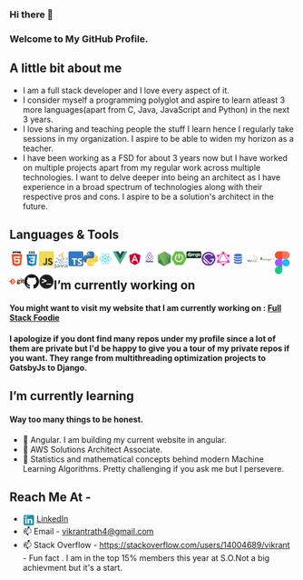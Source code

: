 ### Hi there 👋

  ### Welcome to My GitHub Profile.
  
  ## A little bit about me
  
  - I am a full stack developer and I love every aspect of it.
  - I consider myself a programming polyglot and aspire to learn atleast 3 more languages(apart from C, Java, JavaScript and Python) in the next 3 years.
  - I love sharing and teaching people the stuff I learn hence I regularly take sessions in my organization. I aspire to be able to widen my horizon as a teacher.
  - I have been working as a FSD for about 3 years now but I have worked on multiple projects apart from my regular work across multiple technologies. I want to delve deeper into being an architect as I have experience in a broad spectrum of technologies along with their respective pros and cons. I aspire to be a solution's architect in the future.
  
  ## Languages & Tools
  
  <img align="left" alt="HTML5" width="26px" src="https://raw.githubusercontent.com/github/explore/80688e429a7d4ef2fca1e82350fe8e3517d3494d/topics/html/html.png" />
  <img align="left" alt="CSS3" width="26px" src="https://raw.githubusercontent.com/github/explore/80688e429a7d4ef2fca1e82350fe8e3517d3494d/topics/css/css.png" />
  <img align="left" alt="JavaScript" width="26px"       src="https://raw.githubusercontent.com/github/explore/80688e429a7d4ef2fca1e82350fe8e3517d3494d/topics/javascript/javascript.png" />
  <img align="left" alt="Java" width="26px" height="30px" src="./Java_logo.svg" />
  <img align="left" alt="Type Script" width="26px" src="./Typescript_logo.svg" />
  <img align="left" alt="Python" width="26px" src="./Python-logo-notext.svg" />
  <img align="left" alt="React" width="26px" src="https://raw.githubusercontent.com/github/explore/80688e429a7d4ef2fca1e82350fe8e3517d3494d/topics/react/react.png" />
  <img align="left" alt="Vue" width="26px" src="./Vue.js_Logo.svg" />
  <img align="left" alt="Angular" width="26px" src="./Angular_full_color_logo.svg" />
  <img align="left" alt="Redux" width="26px" src="./Redux.png" />
  <img align="left" alt="Node.js" width="26px" src="https://raw.githubusercontent.com/github/explore/80688e429a7d4ef2fca1e82350fe8e3517d3494d/topics/nodejs/nodejs.png" />
  <img align="left" alt="Spring Boot" width="26px"  src="./spring-boot-logo.png" />
  <img align="left" alt="Django" width="26px"  src="./django-logo.svg" />
  <img align="left" alt="Gatsby" width="26px" src="https://raw.githubusercontent.com/github/explore/e94815998e4e0713912fed477a1f346ec04c3da2/topics/gatsby/gatsby.png" />
  <img align="left" alt="GraphQL" width="26px" src="https://raw.githubusercontent.com/github/explore/80688e429a7d4ef2fca1e82350fe8e3517d3494d/topics/graphql/graphql.png" />
  <img align="left" alt="SQL" width="26px" src="https://raw.githubusercontent.com/github/explore/80688e429a7d4ef2fca1e82350fe8e3517d3494d/topics/sql/sql.png" />
  <img align="left" alt="MySQL" width="26px" src="https://raw.githubusercontent.com/github/explore/80688e429a7d4ef2fca1e82350fe8e3517d3494d/topics/mysql/mysql.png" />
  <img align="left" alt="MongoDB" width="26px" src="https://raw.githubusercontent.com/github/explore/80688e429a7d4ef2fca1e82350fe8e3517d3494d/topics/mongodb/mongodb.png" />
  <img align="left" alt="Figma" width="26px" src="./figma-1.svg" />
  <img align="left" alt="Git" width="26px" src="https://raw.githubusercontent.com/github/explore/80688e429a7d4ef2fca1e82350fe8e3517d3494d/topics/git/git.png" />
  <img align="left" alt="GitHub" width="26px" src="https://raw.githubusercontent.com/github/explore/78df643247d429f6cc873026c0622819ad797942/topics/github/github.png" />
  <img align="left" alt="Terminal" width="26px" src="https://raw.githubusercontent.com/github/explore/80688e429a7d4ef2fca1e82350fe8e3517d3494d/topics/terminal/terminal.png" />
  
  <br/>
  
  ## I’m currently working on
  
   #### You might want to visit my website that I am currently working on : [Full Stack Foodie][Website]
   #### I apologize if you dont find many repos under my profile since a lot of them are private but I'd be happy to give you a tour of my private repos if you want. They range from multithreading optimization projects to GatsbyJs to Django.
  
  ## I’m currently learning
  
  #### Way too many things to be honest.
  - 🌱 Angular. I am building my current website in angular. 
  - 🌱 AWS Solutions Architect Associate.
  - 🌱 Statistics and mathematical concepts behind modern Machine Learning Algorithms. Pretty challenging if you ask me but I persevere.
  
  ## Reach Me At - 
  - <img align="center" position="center" alt="linkedin | LinkedIn" width="20px" src="./Linkedin_icon.svg" /> [LinkedIn][LinkedIn]
  - 📫 Email - vikrantrath4@gmail.com
  - 📫 Stack Overflow - https://stackoverflow.com/users/14004689/vikrant - Fun fact . I am in the top 15% members this year at S.O.Not a big achievment but it's a start.


[Website]: https://www.fullstackfoodie.com
[LinkedIn]: https://www.linkedin.com/in/vikrantrath/

<!--
**vikrantrath/vikrantrath** is a ✨ _special_ ✨ repository because its `README.md` (this file) appears on your GitHub profile.

Here are some ideas to get you started:

- 🔭 I’m currently working on ...
- 🌱 I’m currently learning ...
- 👯 I’m looking to collaborate on ...
- 🤔 I’m looking for help with ...
- 💬 Ask me about ...
- 📫 How to reach me: ...
- 😄 Pronouns: ...
- ⚡ Fun fact: ...
-->
